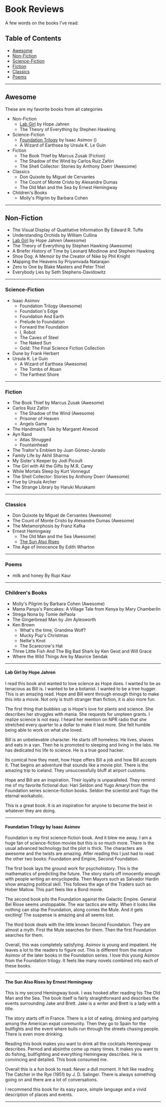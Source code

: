 # Book Reviews

A few words on the books I've read:

## Table of Contents

* [Awesome](#awesome)
* [Non-Fiction](#non-fiction)
* [Science-Fiction](#science-fiction)
* [Fiction](#fiction)
* [Classics](#classics)
* [Poems](#poems)

---

## Awesome

These are my favorite books from all categories
* Non-Fiction
  * [Lab Girl](#lab-girl-by-hope-jahren) by Hope Jahren
  * The Theory of Everything by Stephen Hawking
* Science-Fiction
  * [Foundation Trilogy](#foundation-trilogy-by-isaac-asimov) by Isaac Asimov ()
  * A Wizard of Earthsea by Ursula K. Le Guin
* Fiction
  * The Book Thief by Marcus Zusak (Fiction)
  * The Shadow of the Wind by Carlos Ruiz Zafón
  * The Shell Collector: Stories by Anthony Doerr (Awesome)
* Classics
  * Don Quixote by Miguel de Cervantes
  * The Count of Monte Cristo by Alexandre Dumas
  * The Old Man and the Sea by Ernest Hemingway
* Children's Books
  * Molly's Pilgrim by Barbara Cohen

---

## Non-Fiction

* The Visual Display of Quatitative Information By Edward R. Tufte
* Understanding Orchids by William Cullina
* [Lab Girl](#lab-girl-by-hope-jahren) by Hope Jahren (Awesome)
* The Theory of Everything by Stephen Hawking (Awesome)
* A Briefer History of Time by Leonard Mlodinow and Stephen Hawking
* Shoe Dog: A Memoir by the Creator of Nike by Phil Knight
* Mapping the Heavens by Priyamvada Natarajan
* Zero to One by Blake Masters and Peter Thiel
* Everybody Lies by Seth Stephens-Davidowitz

---

### Science-Fiction

* Isaac Asimov
  * Foundation Trilogy (Awesome)
  * Foundation's Edge
  * Foundation And Earth
  * Prelude to Foundation
  * Forward the Foundation
  * I, Robot
  * The Caves of Steel
  * The Naked Sun
  * Gold: The Final Science Fiction Collection
* Dune by Frank Herbert
* Ursula K. Le Guin
  * A Wizard of Earthsea (Awesome)
  * The Tombs of Atuan
  * The Farthest Shore

---

### Fiction

* The Book Thief by Marcus Zusak (Awesome)
* Carlos Ruiz Zafón
    * The Shadow of the Wind (Awesome)
    * Prisoner of Heaven
    * Angels Game
* The Handmaid’s Tale by Margaret Atwood
* Ayn Rand
    * Atlas Shrugged
    * Fountainhead
* The Traitor's Emblem by Juan Gómez-Jurado
* Family Life by Akhil Sharma
* My Sister's Keeper by Jodi Picoult
* The Girl with All the Gifts by M.R. Carey
* While Mortals Sleep by Kurt Vonnegut
* The Shell Collector: Stories by Anthony Doerr (Awesome)
* Five by Ursula Archer
* The Strange Library by Haruki Murakami

---

### Classics

* Don Quixote by Miguel de Cervantes (Awesome)
* The Count of Monte Cristo by Alexandre Dumas (Awesome)
* The Metamorphosis by Franz Kafka
* Ernest Hemingway
  * The Old Man and the Sea (Awesome)
  * [The Sun Also Rises](#the-sun-also-rises-by-ernest-hemingway)
* The Age of Innocence By Edith Wharton

---

### Poems

* milk and honey By Rupi Kaur

---

### Children's Books

* Molly's Pilgrim by Barbara Cohen (Awesome)
* Mama Panya's Pancakes: A Village Tale from Kenya by Mary Chamberlin
* Strega Nona by Tomie dePaola
* The Gingerbread Man by Jim Aylesworth
* Ken Brown
  * What's the time, Grandma Wolf?
  * Mucky Pup's Christmas
  * Nellie's Knot
  * The Scarecrow's Hat
* Three Little Fish And The Big Bad Shark by Ken Geist and Will Grace
* Where the Wild Things Are by Maurice Sendak

---

#### Lab Girl by Hope Jahren

I read this book and wanted to love science as Hope does. I wanted to be as tenacious as Bill is. I wanted to be a botanist. I wanted to be a tree hugger. This is an amazing read. Hope and Bill went through enough things to make this into a movie. Not only is truth stranger than fiction, it is also more fun.

The first thing that bubbles up is Hope's love for plants and science. She describes her struggles with mania. She requests for umpteen grants. I realize science is not easy. I heard her mention on NPR radio that she stretched every quarter to a dollar to make it last more. She felt humble being able to work on what she loved.

Bill is an unbelievable character. He starts off homeless. He lives, shaves and eats in a van. Then he is promoted to sleeping and living in the labs. He has dedicated his life to science. He is a true good hacker.

Its comical how they meet, how Hope offers Bill a job and how Bill accepts it. That begins an adventure that sounds like a movie plot. There is the amazing trip to iceland. They unsuccessfully bluff at airport customs.

Hope and Bill are an inspiration. Their loyalty is unparalleled. They remind me of my favorite fictional duo: Hari Seldon and Yugo Amaryl from the Foundation series science-fiction books. Seldon the scientist and Yugo the eternal workaholic.

This is a great book. It is an inspiration for anyone to become the best in whatever they are doing.

---

#### Foundation Trilogy by Isaac Asimov

Foundation is my first science-fiction book. And it blew me away. I am a huge fan of science-fiction movies but this is so much more. There is the usual advanced technology but the plot is thick. The characters are awesome and the twists are amazing. After reading this I just had to read the other two books: Foundation and Empire, Second Foundation.

The first book lays the ground work for psychohistory. This is the mathematics of predicting the future. The story starts off innocently enough with people writing an encyclopedia. Then Mayors such as Salvador Hardin show amazing political skill. This follows the age of the Traders such as Hober Mallow. This part feels like a Bond movie.

The second book pits the Foundation against the Galactic Empire. General Bel Riose seems unstoppable. The war tactics are witty. When it looks like nothing can stop the Foundation, along comes the Mule. And it gets exciting! The suspense is amazing and all seems lost.

The third book deals with the little known Second Foundation. They are almost a myth. First the Mule searches for them. Then the first Foundation searches for them.

Overall, this was completely satisfying. Asimov is young and impatient. He leaves a lot to the readers to figure out. This is different from the mature Asimov of the later books in the Foundation series. I love this young Asimov from the Foundation trilogy. It feels like many novels combined into each of these books.

---

#### The Sun Also Rises by Ernest Hemingway

This is my second Hemingway book. I was hooked after reading his The Old Man and the Sea. The book itself is fairly straightforward and describes the events surrounding Jake and Brett. Jake is a writer and Brett is a lady with a title.

The story starts off in France. There is a lot of eating, drinking and partying among the American expat community. Then they go to Spain for the bullfights and the event where bulls run through the streets chasing people. There is even more drinking.

Reading this book makes you want to drink all the cocktails Hemingway describes. Pernod and absinthe come up many times. It makes you want to do fishing, bullfighting and everything Hemingway describes. He is convincing and detailed. This book consumed me.

Overall this is a fun book to read. Never a dull moment. It felt like reading The Catcher in the Rye (1951) by J. D. Salinger. There is always something going on and there are a lot of conversations.

I recommend this book for its easy pace, simple language and a vivid description of places and events.

---

